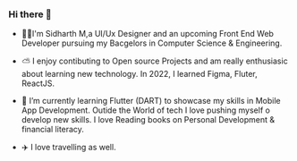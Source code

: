 ### Hi there 👋

- 👨‍🎓I'm Sidharth M,a UI/Ux Designer and an upcoming Front End Web Developer pursuing my Bacgelors in Computer Science & Engineering.

- ⛅ I enjoy contibuting to Open source Projects and am really enthusiasic about learning new technology. In 2022, I learned Figma, Fluter, ReactJS.

- 🌱 I’m currently learning Flutter (DART) to showcase my skills in Mobile App Development. Outide the World of tech I love pushing myself o develop new skills.
      I love Reading books on Personal Development & financial literacy.

- ✈️ I love travelling as well.


